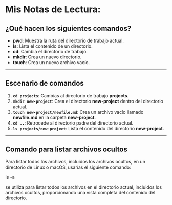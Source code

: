 # Mis Notas de Lectura:

## ¿Qué hacen los siguientes comandos?

- **pwd**: Muestra la ruta del directorio de trabajo actual.
- **ls**: Lista el contenido de un directorio.
- **cd**: Cambia el directorio de trabajo.
- **mkdir**: Crea un nuevo directorio.
- **touch**: Crea un nuevo archivo vacío.

---

## Escenario de comandos

1. **`cd projects`**: Cambias al directorio de trabajo **projects**.
2. **`mkdir new-project`**: Crea el directorio **new-project** dentro del directorio actual.
3. **`touch new-project/newfile.md`**: Crea un archivo vacío llamado **newfile.md** en la carpeta **new-project**.
4. **`cd ..`**: Retrocede al directorio padre del directorio actual.
5. **`ls projects/new-project`**: Lista el contenido del directorio **new-project**.

---

## Comando para listar archivos ocultos

Para listar todos los archivos, incluidos los archivos ocultos, en un directorio de Linux o macOS, usarías el siguiente comando:


ls -a

se utiliza para listar todos los archivos en el directorio actual, incluidos los archivos ocultos, proporcionando una vista completa del contenido del directorio.
